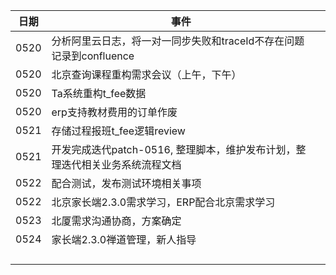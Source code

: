 | 日期 | 事件                                                         |      |
| ---- | ------------------------------------------------------------ | ---- |
| 0520 | 分析阿里云日志，将一对一同步失败和traceId不存在问题记录到confluence |      |
| 0520 | 北京查询课程重构需求会议（上午，下午）                       |      |
| 0520 | Ta系统重构t_fee数据                                          |      |
| 0520 | erp支持教材费用的订单作废                                    |      |
| 0521 | 存储过程报班t_fee逻辑review                                  |      |
| 0521 | 开发完成迭代patch-0516, 整理脚本，维护发布计划，整理迭代相关业务系统流程文档 |      |
| 0522 | 配合测试，发布测试环境相关事项                               |      |
| 0522 | 北京家长端2.3.0需求学习，ERP配合北京需求学习                 |      |
| 0523 | 北厦需求沟通协商，方案确定                                   |      |
| 0524 | 家长端2.3.0禅道管理，新人指导                                |      |
|      |                                                              |      |
|      |                                                              |      |
|      |                                                              |      |
|      |                                                              |      |


